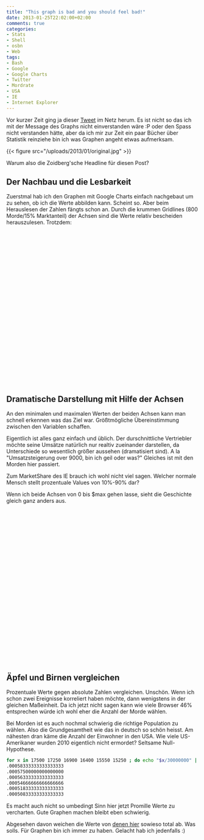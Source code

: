 ```yaml
---
title: "This graph is bad and you should feel bad!"
date: 2013-01-25T22:02:00+02:00
comments: true
categories:
- Stats
- Shell
- osbn
- Web
tags:
- Bash
- Google
- Google Charts
- Twitter
- Mordrate
- USA
- IE
- Internet Explorer
---
```


Vor kurzer Zeit ging ja dieser
[Tweet](http://twitter.com/altonncf/status/293392615225823232) im Netz
herum.  Es ist nicht so das ich mit der Message des Graphs nicht
einverstanden wäre :P oder den Spass nicht verstanden hätte, aber da ich
mir zur Zeit ein paar Bücher über Statistik reinziehe bin ich was Graphen
angeht etwas aufmerksam.

{{< figure src="/uploads/2013/01/original.jpg" >}}

Warum also die Zoidberg'sche Headline für diesen Post?

## Der Nachbau und die Lesbarkeit

Zuerstmal hab ich den Graphen mit Google Charts einfach nachgebaut um zu
sehen, ob ich die Werte abbilden kann. Scheint so. Aber beim Herauslesen
der Zahlen fängts schon an. Durch die krummen Gridlines (800 Morde/15%
Marktanteil) der Achsen sind die Werte relativ bescheiden herauszulesen.
Trotzdem:

<script type="text/javascript" src="http://www.google.com/jsapi"></script>
<script type="text/javascript">
google.load('visualization', '1', {packages: ['corechart']});
</script>
<script type="text/javascript">
function drawVisualization() {
var data = new google.visualization.DataTable();
data.addColumn('string', 'Year');
data.addColumn('number', 'Murders in US');
data.addColumn('number', 'IE Marketshare in %');
data.addRow(["2006", 17500, 74]);
data.addRow(["2007", 17250, 71]);
data.addRow(["2008", 16900, 66]);
data.addRow(["2009", 16400, 48]);
data.addRow(["2010", 15550, 34]);
data.addRow(["2011", 15250, 32]);
new
google.visualization.LineChart(document.getElementById('rebuild')).
draw(data, {curveType: "function",width: 500, height: 400, title: "Internet Explorer vs. Murder Rate",
vAxes: {0: {logScale: false,minValue:14000},
1: {logScale: false,
minValue:15,maxValue:90}},
series:{
0:{targetAxisIndex:0},
0:{type: "bars", color: "#96d777"},
1:{targetAxisIndex:1,color: "#3399FF",lineWidth: 3,pointSize: 12}}}
);
}
google.setOnLoadCallback(drawVisualization);
</script>
<center>
<div id="rebuild" style="width: 500px; height: 400px;"></div>
</center>


## Dramatische Darstellung mit Hilfe der Achsen

An den minimalen und maximalen Werten der beiden Achsen kann man schnell
erkennen was das Ziel war. Größtmögliche Übereinstimmung zwischen den
Variablen schaffen.

Eigentlich ist alles ganz einfach und üblich. Der durschnittliche
Vertriebler möchte seine Umsätze natürlich nur realtiv zueinander
darstellen, da Unterschiede so wesentlich größer aussehen (dramatisiert
sind). A la "Umsatzsteigerung over 9000, bin ich geil oder was?" Gleiches
ist mit den Morden hier passiert.

Zum MarketShare des IE brauch ich wohl nicht viel sagen.  Welcher normale
Mensch stellt prozentuale Values von 10%-90% dar?

Wenn ich beide Achsen von 0 bis $max gehen lasse, sieht die Geschichte
gleich ganz anders aus.

<script type="text/javascript">
function drawVisualization() {
var data = new google.visualization.DataTable();
data.addColumn('string', 'Cats');
data.addColumn('number', 'Murders in US');
data.addColumn('number', 'IE Marketshare in %');
data.addRow(["2006", 17500, 74]);
data.addRow(["2007", 17250, 71]);
data.addRow(["2008", 16900, 66]);
data.addRow(["2009", 16400, 48]);
data.addRow(["2010", 15550, 34]);
data.addRow(["2011", 15250, 32]);
new
google.visualization.LineChart(document.getElementById('rightgraph')).
draw(data, {curveType: "function",width: 500, height: 400, title:
"Internet Explorer vs. Murder Rate",
vAxes: {0: {logScale: false,minValue:0},
1: {logScale: false,
minValue:0,maxValue:100}},
series:{
0:{targetAxisIndex:0},
0:{type: "bars", color: "#96d777"},
1:{targetAxisIndex:1,color: "#3399FF",lineWidth: 3,pointSize:12}}}
);
}
google.setOnLoadCallback(drawVisualization);
</script>
<center>
<div id="rightgraph" style="width: 500px; height: 400px;"></div>
</center>

## Äpfel und Birnen vergleichen

Prozentuale Werte gegen absolute Zahlen vergleichen. Unschön. Wenn ich
schon zwei Ereignisse korreliert haben möchte, dann wenigstens in der
gleichen Maßeinheit.  Da ich jetzt nicht sagen kann wie viele Browser 46%
entsprechen würde ich wohl eher die Anzahl der Morde wählen.

Bei Morden ist es auch nochmal schwierig die richtige Population zu wählen.
Also die Grundgesamtheit wie das in deutsch so schön heisst. Am nähesten
dran käme die Anzahl der Einwohner in den USA. Wie viele US-Amerikaner
wurden 2010 eigentlich nicht ermordet? Seltsame Null-Hypothese.

``` bash
for x in 17500 17250 16900 16400 15550 15250 ; do echo "$x/30000000" | bc -l ; done
.00058333333333333333
.00057500000000000000
.00056333333333333333
.00054666666666666666
.00051833333333333333
.00050833333333333333
```

Es macht auch nicht so umbedingt Sinn hier jetzt Promille Werte zu vercharten.
Gute Graphen machen bleibt eben schwierig.

Abgesehen davon weichen die Werte von [denen hier](http://projects.wsj.com/murderdata/#view=all)
sowieso total ab. Was solls. Für Graphen bin ich immer zu haben. Gelacht hab ich
jedenfalls :)
